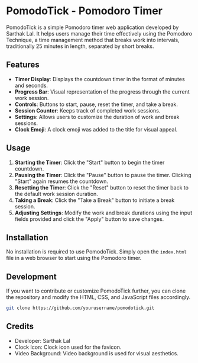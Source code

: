 
# PomodoTick - Pomodoro Timer

PomodoTick is a simple Pomodoro timer web application developed by Sarthak Lal. It helps users manage their time effectively using the Pomodoro Technique, a time management method that breaks work into intervals, traditionally 25 minutes in length, separated by short breaks.

## Features

- **Timer Display**: Displays the countdown timer in the format of minutes and seconds.
- **Progress Bar**: Visual representation of the progress through the current work session.
- **Controls**: Buttons to start, pause, reset the timer, and take a break.
- **Session Counter**: Keeps track of completed work sessions.
- **Settings**: Allows users to customize the duration of work and break sessions.
- **Clock Emoji**: A clock emoji was added to the title for visual appeal.

## Usage

1. **Starting the Timer**: Click the "Start" button to begin the timer countdown.
2. **Pausing the Timer**: Click the "Pause" button to pause the timer. Clicking "Start" again resumes the countdown.
3. **Resetting the Timer**: Click the "Reset" button to reset the timer back to the default work session duration.
4. **Taking a Break**: Click the "Take a Break" button to initiate a break session.
5. **Adjusting Settings**: Modify the work and break durations using the input fields provided and click the "Apply" button to save changes.

## Installation

No installation is required to use PomodoTick. Simply open the `index.html` file in a web browser to start using the Pomodoro timer.

## Development

If you want to contribute or customize PomodoTick further, you can clone the repository and modify the HTML, CSS, and JavaScript files accordingly.

```bash
git clone https://github.com/yourusername/pomodotick.git
```
## Credits
- Developer: Sarthak Lal
- Clock Icon: Clock icon used for the favicon.
- Video Background: Video background is used for visual aesthetics.
